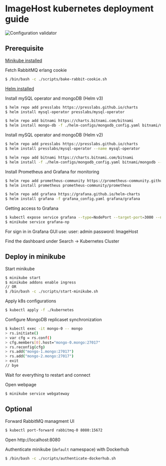 # ImageHost kubernetes deployment guide

![Configuration validator](https://github.com/MSDO-ImageHost/Deployment/workflows/Configuration%20validator/badge.svg)

## Prerequisite
[Minikube installed](https://minikube.sigs.k8s.io/docs/start/)

Fetch RabbitMQ erlang cookie
```bash
$ /bin/bash -c ./scripts/bake-rabbit-cookie.sh
```

[Helm installed](https://helm.sh/docs/intro/install/)


Install mySQL operator and mongoDB (Helm v3)
```bash
$ helm repo add presslabs https://presslabs.github.io/charts
$ helm install mysql-operator presslabs/mysql-operator

$ helm repo add bitnami https://charts.bitnami.com/bitnami
$ helm install mongo-db -f ./helm-configs/mongodb_config.yaml bitnami/mongodb
```
Install mySQL operator and mongoDB (Helm v2)
```bash
$ helm repo add presslabs https://presslabs.github.io/charts
$ helm install presslabs/mysql-operator --name mysql-operator

$ helm repo add bitnami https://charts.bitnami.com/bitnami
$ helm install -f ./helm-configs/mongodb_config.yaml bitnami/mongodb --name mongo-db
```
Install Prometheus and Grafana for monitoring
```bash
$ helm repo add prometheus-community https://prometheus-community.github.io/helm-charts
$ helm install prometheus prometheus-community/prometheus

$ helm repo add grafana https://grafana.github.io/helm-charts
$ helm install grafana -f grafana_config.yaml grafana/grafana
```
Getting access to Grafana
```bash
$ kubectl expose service grafana --type=NodePort --target-port=3000 --name=grafana-np
$ minikube service grafana-np
```
For sign in in Grafana GUI use:
user: admin
password: ImageHost

Find the dashboard under Search -> Kubernetes Cluster

## Deploy in minikube

Start minikube
```bash
$ minikube start
$ minikube addons enable ingress
// OR
$ /bin/bash -c ./scripts/start-minikube.sh

```

Apply k8s configurations
```bash
$ kubectl apply -f ./kubernetes
```

Configure MongoDB replicaset synchronization
```bash
$ kubectl exec -it mongo-0 -- mongo
> rs.initiate()
> var cfg = rs.conf()
> cfg.members[0].host="mongo-0.mongo:27017"
> rs.reconfig(cfg)
> rs.add("mongo-1.mongo:27017")
> rs.add("mongo-2.mongo:27017")
> exit
// bye
```

Wait for everything to restart and connect

Open webpage
```bash
$ minikube service webgateway
```



## Optional
Forward RabbitMQ managment UI
```bash
$ kubectl port-forward rabbitmq-0 8080:15672
```
Open http://localhost:8080


Authenticate minikube (`default` namespace) with Dockerhub
```bash
$ /bin/bash -c ./scripts/authenticate-dockerhub.sh
```
